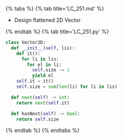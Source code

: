 {% tabs %}
{% tab title='LC_251.md' %}

* Design flattened 2D Vector

{% endtab %}
{% tab title='LC_251.py' %}

```py
class Vector2D:
  def __init__(self, lis):
    def it():
      for li in lis:
        for el in li:
          self.size -= 1
          yield el
    self.it = it()
    self.size = sum(len(li) for li in lis)

  def next(self) -> int:
    return next(self.it)

  def hasNext(self) -> bool:
    return self.size
```

{% endtab %}
{% endtabs %}